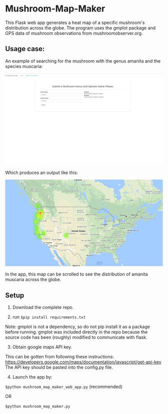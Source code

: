 # Mushroom-Map-Maker
This Flask web app generates a heat map of a specific mushroom's distribution across the globe.
The program uses the gmplot package and GPS data of mushroom observations from mushroomobserver.org.

## Usage case:

An example of searching for the mushroom with the genus amanita and the species muscaria:

![picture alt](/readme_images/input.png)

Which produces an output like this:

![picture alt](/readme_images/output.png)

In the app, this map can be scrolled to see the distribution of amanita muscaria across the globe. 


## Setup

1. Download the complete repo.

2. run `$pip install requirements.txt`

Note: gmplot is not a dependency, so do not pip install it as a package before running. gmplot was included directly in the repo because the source code has been (roughly) modified to communicate with flask.

3. Obtain google maps API key.
 
 This can be gotten from following these instructions: https://developers.google.com/maps/documentation/javascript/get-api-key
 The API key should be pasted into the config.py file.

4. Launch the app by:

`$python mushroom_map_maker_web_app.py` (recommended) 
 
 OR
 
 `$python mushroom_map_maker.py`





 


